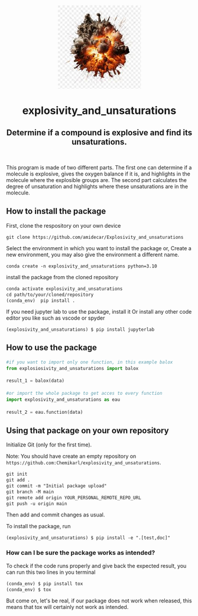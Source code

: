 <p align="center">
  <img src= assets/boom.png />
</p>

<h1 align="center">
explosivity_and_unsaturations
</h1>

<h2 align="center">
Determine if a compound is explosive and find its unsaturations.
</h2>

<br>

This program is made of two different parts.
The first one can determine if a molecule is explosive, gives the oxygen balance if it is, and highlights in the molecule where the explosible groups are.
The second part calculates the degree of unsaturation and highlights where these unsaturations are in the molecule.

## How to install the package

First, clone the respository on your own device

```
git clone https://github.com/amidecar/Explosivity_and_unsaturations
```

Select the environment in which you want to install the package or,
Create a new environment, you may also give the environment a different name. 

```
conda create -n explosivity_and_unsaturations python=3.10 
```

install the package from the cloned repository

```
conda activate explosivity_and_unsaturations
cd path/to/your/cloned/repository
(conda_env)  pip install .
```

If you need jupyter lab to use the package, install it
Or install any other code editor you like such as vscode or spyder

```
(explosivity_and_unsaturations) $ pip install jupyterlab
```

##  How to use the package

```python
#if you want to import only one function, in this example balox
from explosiosivity_and_unsaturations import balox

result_1 = balox(data)

#or import the whole package to get acces to every function
import explosivity_and_unsaturations as eau

result_2 = eau.function(data)
```

## Using that package on your own repository

Initialize Git (only for the first time). 

Note: You should have create an empty repository on `https://github.com:Chemikarl/explosivity_and_unsaturations`.

```
git init
git add .
git commit -m "Initial package upload"
git branch -M main
git remote add origin YOUR_PERSONAL_REMOTE_REPO_URL
git push -u origin main
```

Then add and commit changes as usual. 

To install the package, run

```
(explosivity_and_unsaturations) $ pip install -e ".[test,doc]"
```

### How can I be sure the package works as intended?

To check if the code runs properly and give back the expected result, you can run this two lines in you terminal

```
(conda_env) $ pip install tox
(conda_env) $ tox
```

But come on, let's be real, if our package does not work when released, this means that tox will certainly not work as intended.


